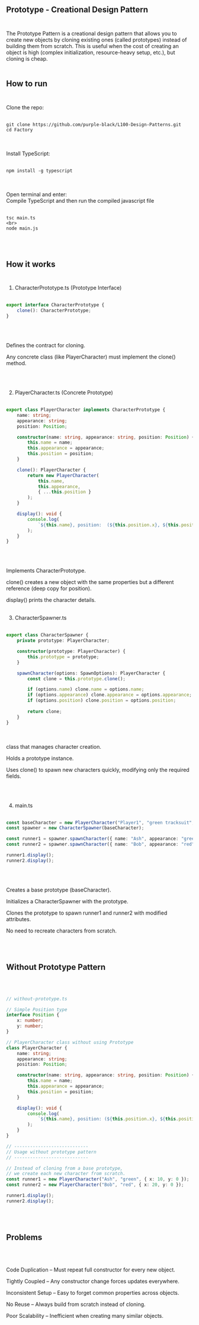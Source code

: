 ## Prototype - Creational Design Pattern <br><br>

The Prototype Pattern is a creational design pattern that allows you to create new objects by cloning existing ones (called prototypes) instead of building them from scratch.
This is useful when the cost of creating an object is high (complex initialization, resource-heavy setup, etc.), but cloning is cheap.<br><br>

## How to run <br><br>

Clone the repo: <br><br>

```
git clone https://github.com/purple-black/L100-Design-Patterns.git
cd Factory
```
<br><br>
Install TypeScript:<br><br>

```
npm install -g typescript
```
<br><br>
Open terminal and enter:<br>
Compile TypeScript and then run the compiled javascript file<br><br>

```
tsc main.ts
<br>
node main.js
```
<br><br>

## How it works <br><br>

1. CharacterPrototype.ts (Prototype Interface) <br><br>

```ts
export interface CharacterPrototype {
    clone(): CharacterPrototype;
}
```

<br><br>

Defines the contract for cloning.<br>

Any concrete class (like PlayerCharacter) must implement the clone() method.

<br><br>

2. PlayerCharacter.ts (Concrete Prototype)<br><br>

```ts
export class PlayerCharacter implements CharacterPrototype {
    name: string;
    appearance: string;
    position: Position;

    constructor(name: string, appearance: string, position: Position) {
        this.name = name;
        this.appearance = appearance;
        this.position = position;
    }

    clone(): PlayerCharacter {
        return new PlayerCharacter(
            this.name,
            this.appearance,
            { ...this.position }
        );
    }

    display(): void {
        console.log(
            `${this.name}, position:  (${this.position.x}, ${this.position.y}), appearance:  ${this.appearance}`
        );
    }
}
```
<br><br>

Implements CharacterPrototype.<br>

clone() creates a new object with the same properties but a different reference (deep copy for position).<br>

display() prints the character details. <br><br>

3. CharacterSpawner.ts<br><br>

```ts
export class CharacterSpawner {
    private prototype: PlayerCharacter;

    constructor(prototype: PlayerCharacter) {
        this.prototype = prototype;
    }

    spawnCharacter(options: SpawnOptions): PlayerCharacter {
        const clone = this.prototype.clone();

        if (options.name) clone.name = options.name;
        if (options.appearance) clone.appearance = options.appearance;
        if (options.position) clone.position = options.position;
        
        return clone;
    }
}
```

<br><br>
class that manages character creation.<br>

Holds a prototype instance.<br>

Uses clone() to spawn new characters quickly, modifying only the required fields.

<br><br>

4. main.ts <br><br>

```ts
const baseCharacter = new PlayerCharacter("Player1", "green tracksuit", { x: 0, y: 0 });
const spawner = new CharacterSpawner(baseCharacter);

const runner1 = spawner.spawnCharacter({ name: "Ash", appearance: "green",  position: { x: 10, y: 0 } });
const runner2 = spawner.spawnCharacter({ name: "Bob", appearance: "red", position: { x: 20, y: 0 } });

runner1.display();
runner2.display();
```

<br><br>

Creates a base prototype (baseCharacter).<br>

Initializes a CharacterSpawner with the prototype.<br>

Clones the prototype to spawn runner1 and runner2 with modified attributes.<br>

No need to recreate characters from scratch.

<br><br>

## Without Prototype Pattern
<br><br>

```ts
// without-prototype.ts

// Simple Position type
interface Position {
    x: number;
    y: number;
}

// PlayerCharacter class without using Prototype
class PlayerCharacter {
    name: string;
    appearance: string;
    position: Position;

    constructor(name: string, appearance: string, position: Position) {
        this.name = name;
        this.appearance = appearance;
        this.position = position;
    }

    display(): void {
        console.log(
            `${this.name}, position: (${this.position.x}, ${this.position.y}), appearance: ${this.appearance}`
        );
    }
}

// ----------------------------
// Usage without prototype pattern
// ----------------------------

// Instead of cloning from a base prototype, 
// we create each new character from scratch.
const runner1 = new PlayerCharacter("Ash", "green", { x: 10, y: 0 });
const runner2 = new PlayerCharacter("Bob", "red", { x: 20, y: 0 });

runner1.display();
runner2.display();
```
<br><br>
## Problems 

<br><br>

Code Duplication – Must repeat full constructor for every new object.<br>

Tightly Coupled – Any constructor change forces updates everywhere.<br>

Inconsistent Setup – Easy to forget common properties across objects.<br>

No Reuse – Always build from scratch instead of cloning.<br>

Poor Scalability – Inefficient when creating many similar objects.<br>

 
 
